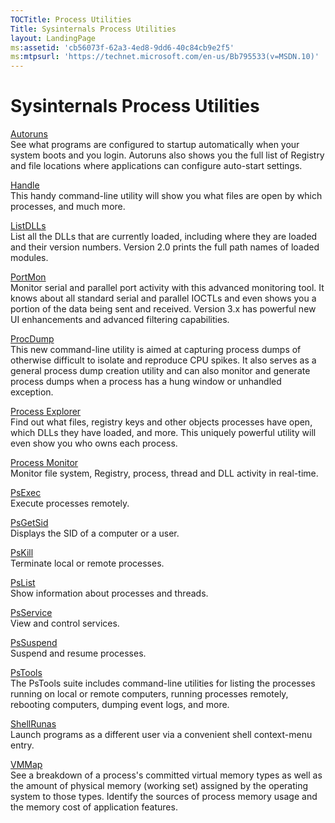 ```yaml
---
TOCTitle: Process Utilities 
Title: Sysinternals Process Utilities
layout: LandingPage
ms:assetid: 'cb56073f-62a3-4ed8-9dd6-40c84cb9e2f5' 
ms:mtpsurl: 'https://technet.microsoft.com/en-us/Bb795533(v=MSDN.10)' 
---
```


Sysinternals Process Utilities
==============================

[Autoruns](https://technet.microsoft.com/b13af0f4-f0a1-4cc5-b940-20be546c1179)  
See what programs are configured to startup automatically when your
system boots and you login. Autoruns also shows you the full list of
Registry and file locations where applications can configure auto-start
settings.

[Handle](https://technet.microsoft.com/05600b13-e4c8-473d-bb5d-d36a881686e5)  
This handy command-line utility will show you what files are open by
which processes, and much more.

[ListDLLs](https://technet.microsoft.com/b4a511a2-c7d8-4fda-9319-8048718a09eb)  
List all the DLLs that are currently loaded, including where they are
loaded and their version numbers. Version 2.0 prints the full path names
of loaded modules.

[PortMon](https://technet.microsoft.com/f989ac38-afd3-4e14-ad47-85af3c4f8ded)  
Monitor serial and parallel port activity with this advanced monitoring
tool. It knows about all standard serial and parallel IOCTLs and even
shows you a portion of the data being sent and received. Version 3.x has
powerful new UI enhancements and advanced filtering capabilities.

[ProcDump](https://technet.microsoft.com/f4201936-3609-4255-8d1e-93601e34aa34)  
This new command-line utility is aimed at capturing process dumps of
otherwise difficult to isolate and reproduce CPU spikes. It also serves
as a general process dump creation utility and can also monitor and
generate process dumps when a process has a hung window or unhandled
exception.

[Process
Explorer](https://technet.microsoft.com/32cbeee6-4335-44d5-b94b-160612b99738)  
Find out what files, registry keys and other objects processes have
open, which DLLs they have loaded, and more. This uniquely powerful
utility will even show you who owns each process.

[Process
Monitor](https://technet.microsoft.com/37225635-4ad0-4b08-aa5e-4bba665b1d89)  
Monitor file system, Registry, process, thread and DLL activity in
real-time.

[PsExec](https://technet.microsoft.com/936a8b8b-a7ce-4b63-bcc2-ca334cd4c276)  
Execute processes remotely.

[PsGetSid](https://technet.microsoft.com/f7eefa28-72dd-4dc7-a41e-02e7ac7e35ae)  
Displays the SID of a computer or a user.

[PsKill](https://technet.microsoft.com/12798522-e5f1-494c-8824-38db3162eea7)  
Terminate local or remote processes.

[PsList](https://technet.microsoft.com/3922c630-462d-4c3a-8b02-532865f37df4)  
Show information about processes and threads.

[PsService](https://technet.microsoft.com/b634454d-e5d3-410b-9fe1-f1b4b4dc14dd)  
View and control services.

[PsSuspend](https://technet.microsoft.com/148ead94-34cd-47f1-83e2-f3fb3486ef7d)  
Suspend and resume processes.

[PsTools](https://technet.microsoft.com/559ea946-3d7d-47bb-821c-b47fd078dfb7)  
The PsTools suite includes command-line utilities for listing the
processes running on local or remote computers, running processes
remotely, rebooting computers, dumping event logs, and more.

[ShellRunas](https://technet.microsoft.com/en-us/cc300361.aspx)  
Launch programs as a different user via a convenient shell context-menu
entry.

[VMMap](https://technet.microsoft.com/0b5217b3-99e1-4742-b502-7574bb478a16)  
See a breakdown of a process's committed virtual memory types as well as
the amount of physical memory (working set) assigned by the operating
system to those types. Identify the sources of process memory usage and
the memory cost of application features.

